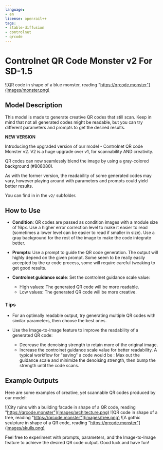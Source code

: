```yaml
---
language:
- en
license: openrail++
tags:
- stable-diffusion
- controlnet
- qrcode
---
```

# Controlnet QR Code Monster v2 For SD-1.5

![QR code in shape of a blue monster, reading "https://qrcode.monster"](images/monster.png)

##  Model Description

This model is made to generate creative QR codes that still scan.
Keep in mind that not all generated codes might be readable, but you can try different parameters and prompts to get the desired results.

**NEW VERSION**

Introducing the upgraded version of our model - Controlnet QR code Monster v2.
V2 is a huge upgrade over v1, for scannability AND creativity.

QR codes can now seamlessly blend the image by using a gray-colored background (#808080).

As with the former version, the readability of some generated codes may vary, however playing around with parameters and prompts could yield better results.

You can find in in the `v2/` subfolder.

## How to Use

- **Condition**: QR codes are passed as condition images with a module size of 16px. Use a higher error correction level to make it easier to read (sometimes a lower level can be easier to read if smaller in size). Use a gray background for the rest of the image to make the code integrate better.

- **Prompts**: Use a prompt to guide the QR code generation. The output will highly depend on the given prompt. Some seem to be really easily accepted by the qr code process, some will require careful tweaking to get good results.

- **Controlnet guidance scale**: Set the controlnet guidance scale value:
   - High values: The generated QR code will be more readable.
   - Low values: The generated QR code will be more creative.

### Tips

- For an optimally readable output, try generating multiple QR codes with similar parameters, then choose the best ones.

- Use the Image-to-Image feature to improve the readability of a generated QR code:
  - Decrease the denoising strength to retain more of the original image.
  - Increase the controlnet guidance scale value for better readability.
  A typical workflow for "saving" a code would be :
  Max out the guidance scale and minimize the denoising strength, then bump the strength until the code scans.

## Example Outputs

Here are some examples of creative, yet scannable QR codes produced by our model:

![City ruins with a building facade in shape of a QR code, reading "https://qrcode.monster"](images/architecture.png)
![QR code in shape of a tree, reading "https://qrcode.monster"](images/tree.png)
![A gothic sculpture in shape of a QR code, reading "https://qrcode.monster"](images/skulls.png)

Feel free to experiment with prompts, parameters, and the Image-to-Image feature to achieve the desired QR code output. Good luck and have fun!